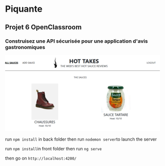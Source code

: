 # Piquante
## Projet 6 OpenClassroom

### Construisez une API sécurisée pour une application d'avis gastronomiques

![screenshot](piquante.jpg)

run `npm install` in back folder then run `nodemon server`to launch the server

run `npm install`in front folder then run `ng serve`

then go on `http://localhost:4200/`